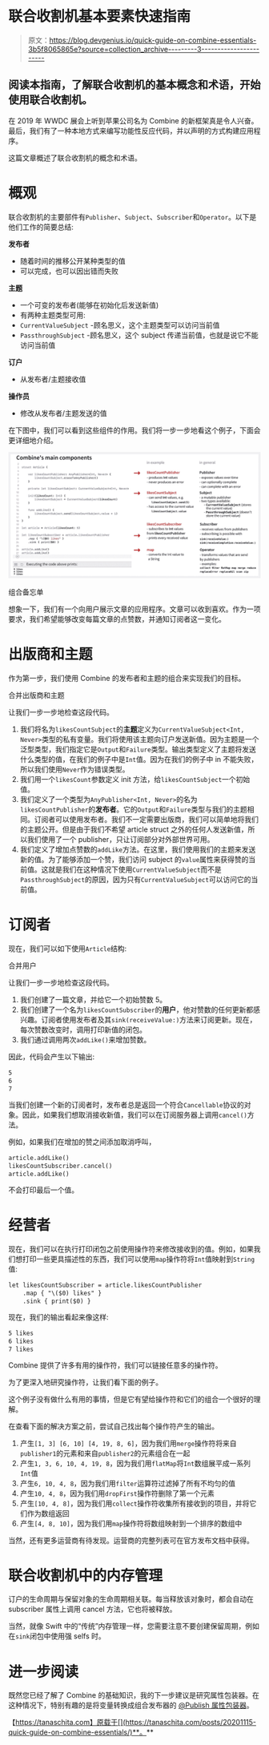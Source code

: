 # 联合收割机基本要素快速指南

> 原文：<https://blog.devgenius.io/quick-guide-on-combine-essentials-3b5f8065865e?source=collection_archive---------3----------------------->

## 阅读本指南，了解联合收割机的基本概念和术语，开始使用联合收割机。

在 2019 年 WWDC 展会上听到苹果公司名为 Combine 的新框架真是令人兴奋。最后，我们有了一种本地方式来编写功能性反应代码，并以声明的方式构建应用程序。

这篇文章概述了联合收割机的概念和术语。

# 概观

联合收割机的主要部件有`Publisher`、`Subject`、`Subscriber`和`Operator`。以下是他们工作的简要总结:

**发布者**

*   随着时间的推移公开某种类型的值
*   可以完成，也可以因出错而失败

**主题**

*   一个可变的发布者(能够在初始化后发送新值)
*   有两种主题类型可用:
*   `CurrentValueSubject` -顾名思义，这个主题类型可以访问当前值
*   `PassthroughSubject` -顾名思义，这个 subject 传递当前值，也就是说它不能访问当前值

**订户**

*   从发布者/主题接收值

**操作员**

*   修改从发布者/主题发送的值

在下图中，我们可以看到这些组件的作用。我们将一步一步地看这个例子，下面会更详细地介绍。

![](img/5f5486b0fad7447c3ac8139cc8abfd46.png)

组合备忘单

想象一下，我们有一个向用户展示文章的应用程序。文章可以收到喜欢。作为一项要求，我们希望能够改变每篇文章的点赞数，并通知订阅者这一变化。

# 出版商和主题

作为第一步，我们使用 Combine 的发布者和主题的组合来实现我们的目标。

合并出版商和主题

让我们一步一步地检查这段代码。

1.  我们将名为`likesCountSubject`的**主题**定义为`CurrentValueSubject<Int, Never>`类型的私有变量。我们将使用该主题向订户发送新值。因为主题是一个泛型类型，我们指定它是`Output`和`Failure`类型。输出类型定义了主题将发送什么类型的值，在我们的例子中是`Int`值。因为在我们的例子中 in 不能失败，所以我们使用`Never`作为错误类型。
2.  我们用一个`likesCount`参数定义 init 方法，给`likesCountSubject`一个初始值。
3.  我们定义了一个类型为`AnyPublisher<Int, Never>`的名为`likesCountPublisher`的**发布者**。它的`Output`和`Failure`类型与我们的主题相同。订阅者可以使用发布者。我们不一定需要出版商，我们可以简单地将我们的主题公开。但是由于我们不希望 article struct 之外的任何人发送新值，所以我们使用了一个 publisher，只让订阅部分对外部世界可用。
4.  我们定义了增加点赞数的`addLike`方法。在这里，我们使用我们的主题来发送新的值。为了能够添加一个赞，我们访问 subject 的`value`属性来获得赞的当前值。这就是我们在这种情况下使用`CurrentValueSubject`而不是`PassthroughSubject`的原因，因为只有`CurrentValueSubject`可以访问它的当前值。

# 订阅者

现在，我们可以如下使用`Article`结构:

合并用户

让我们一步一步地检查这段代码。

1.  我们创建了一篇文章，并给它一个初始赞数 5。
2.  我们创建了一个名为`likesCountSubscriber`的**用户**，他对赞数的任何更新都感兴趣。订阅者使用发布者及其`sink(receiveValue:)`方法来订阅更新。现在，每次赞数改变时，调用打印新值的闭包。
3.  我们通过调用两次`addLike()`来增加赞数。

因此，代码会产生以下输出:

```
5
6
7
```

当我们创建一个新的订阅者时，发布者总是返回一个符合`Cancellable`协议的对象。因此，如果我们想取消接收新值，我们可以在订阅服务器上调用`cancel()`方法。

例如，如果我们在增加的赞之间添加取消呼叫，

```
article.addLike()
likesCountSubscriber.cancel()
article.addLike()
```

不会打印最后一个值。

# 经营者

现在，我们可以在执行打印闭包之前使用操作符来修改接收到的值。例如，如果我们想打印一些更具描述性的东西，我们可以使用`map`操作符将`Int`值映射到`String`值:

```
let likesCountSubscriber = article.likesCountPublisher
    .map { "\($0) likes" }
    .sink { print($0) }
```

现在，我们的输出看起来像这样:

```
5 likes
6 likes
7 likes
```

Combine 提供了许多有用的操作符，我们可以链接任意多的操作符。

为了更深入地研究操作符，让我们看下面的例子。

这个例子没有做什么有用的事情，但是它有望给操作符和它们的组合一个很好的理解。

在查看下面的解决方案之前，尝试自己找出每个操作符产生的输出。

1.  产生`[1, 3] [6, 10] [4, 19, 8, 6]`，因为我们用`merge`操作符将来自`publisher1`的元素和来自`publisher2`的元素组合在一起
2.  产生`1, 3, 6, 10, 4, 19, 8`，因为我们用`flatMap`将`Int`数组展平成一系列`Int`值
3.  产生`6, 10, 4, 8`，因为我们用`filter`运算符过滤掉了所有不均匀的值
4.  产生`10, 4, 8`，因为我们用`dropFirst`操作符删除了第一个元素
5.  产生`[10, 4, 8]`，因为我们用`collect`操作符收集所有接收到的项目，并将它们作为数组返回
6.  产生`[4, 8, 10]`，因为我们用`map`操作符将数组映射到一个排序的数组中

当然，还有更多运营商有待发现。运营商的完整列表可在官方发布文档中获得。

# 联合收割机中的内存管理

订户的生命周期与保留对象的生命周期相关联。每当释放该对象时，都会自动在 subscriber 属性上调用 cancel 方法，它也将被释放。

当然，就像 Swift 中的“传统”内存管理一样，您需要注意不要创建保留周期，例如在`sink`闭包中使用强 selfs 时。

# 进一步阅读

既然您已经了解了 Combine 的基础知识，我的下一步建议是研究属性包装器。在这种情况下，特别有趣的是将变量转换成组合发布器的 [@Publish 属性包装器](https://developer.apple.com/documentation/combine/published)。

【https://tanaschita.com】原载于[](https://tanaschita.com/posts/20201115-quick-guide-on-combine-essentials/)**。**
